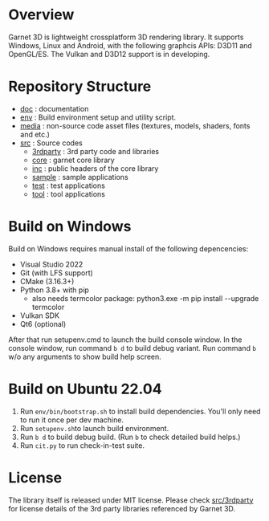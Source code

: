 # Overview

Garnet 3D is lightweight crossplatform 3D rendering library. It supports Windows, Linux and Android, with the following graphcis APIs: D3D11 and OpenGL/ES. The Vulkan and D3D12 support is in developing.

# Repository Structure

- [doc](doc/) : documentation
- [env](env/) : Build environment setup and utility script.
- [media](media/) : non-source code asset files (textures, models, shaders, fonts and etc.)
- [src](src/) : Source codes
  - [3rdparty](src/3rdparty/) : 3rd party code and libraries
  - [core](src/core/) : garnet core library
  - [inc](src/inc/) : public headers of the core library
  - [sample](src/sample/) : sample applications
  - [test](src/test/) : test applications
  - [tool](src/tool/) : tool applications

# Build on Windows

Build on Windows requires manual install of the following depencencies:

- Visual Studio 2022
- Git (with LFS support)
- CMake (3.16.3+)
- Python 3.8+ with pip
  - also needs termcolor package: python3.exe -m pip install --upgrade termcolor
- Vulkan SDK
- Qt6 (optional)

After that run setupenv.cmd to launch the build console window. In the console window, run command `b d` to build debug variant. Run command `b` w/o any arguments to show build help screen.

# Build on Ubuntu 22.04

1. Run `env/bin/bootstrap.sh` to install build dependencies. You'll only need to run it once per dev machine.
2. Run `setupenv.sh`to launch build environment.
3. Run `b d` to build debug build. (Run `b` to check detailed build helps.)
4. Run `cit.py` to run check-in-test suite.

# License
The library itself is released under MIT license. Please check [src/3rdparty](src/3rdparty) for license details of the 3rd party libraries referenced by Garnet 3D.